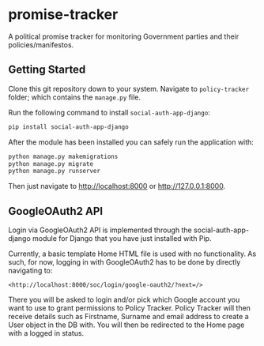 # promise-tracker
A political promise tracker for monitoring Government parties and their policies/manifestos.

## Getting Started
Clone this git repository down to your system.
Navigate to `policy-tracker` folder; which contains the `manage.py` file.

Run the following command to install `social-auth-app-django`:

```bash
pip install social-auth-app-django
```

After the module has been installed you can safely run the application with:

```bash
python manage.py makemigrations
python manage.py migrate
python manage.py runserver
```

Then just navigate to <http://localhost:8000> or <http://127.0.0.1:8000>.

## GoogleOAuth2 API
Login via GoogleOAuth2 API is implemented through the social-auth-app-django module for Django that you have just installed with Pip.

Currently, a basic template Home HTML file is used with no functionality. As such, for now, logging in with GoogleOAuth2 has to be done by directly navigating to:

```
<http://localhost:8000/soc/login/google-oauth2/?next=/>
```

There you will be asked to login and/or pick which Google account you want to use to grant permissions to Policy Tracker.
Policy Tracker will then receive details such as Firstname, Surname and email address to create a User object in the DB with.
You will then be redirected to the Home page with a logged in status.
